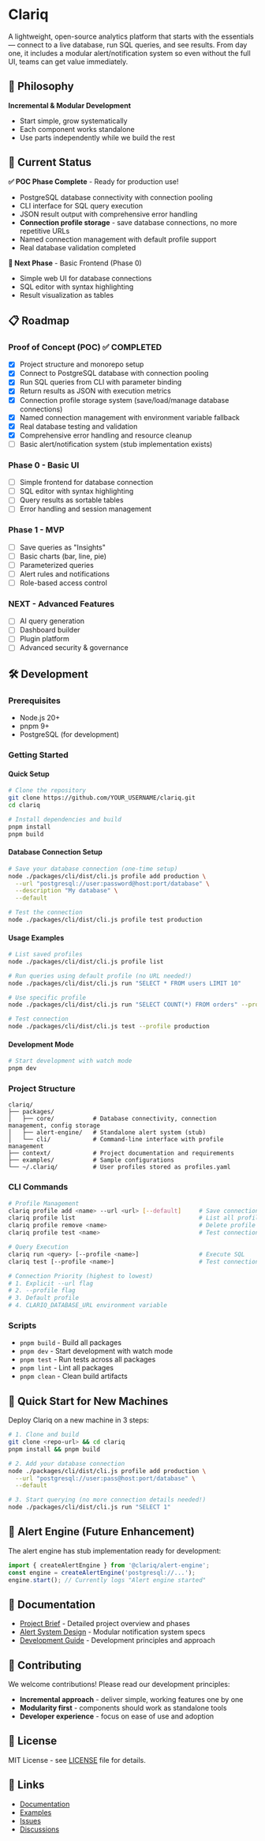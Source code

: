 # Clariq

A lightweight, open-source analytics platform that starts with the essentials — connect to a live database, run SQL queries, and see results. From day one, it includes a modular alert/notification system so even without the full UI, teams can get value immediately.

## 🎯 Philosophy

**Incremental & Modular Development**
- Start simple, grow systematically
- Each component works standalone
- Use parts independently while we build the rest

## 🚀 Current Status

**✅ POC Phase Complete** - Ready for production use!
- PostgreSQL database connectivity with connection pooling
- CLI interface for SQL query execution  
- JSON result output with comprehensive error handling
- **Connection profile storage** - save database connections, no more repetitive URLs
- Named connection management with default profile support
- Real database validation completed

**🔄 Next Phase** - Basic Frontend (Phase 0)
- Simple web UI for database connections
- SQL editor with syntax highlighting
- Result visualization as tables

## 📋 Roadmap

### Proof of Concept (POC) ✅ **COMPLETED**
- [x] Project structure and monorepo setup
- [x] Connect to PostgreSQL database with connection pooling
- [x] Run SQL queries from CLI with parameter binding
- [x] Return results as JSON with execution metrics
- [x] Connection profile storage system (save/load/manage database connections)
- [x] Named connection management with environment variable fallback
- [x] Real database testing and validation
- [x] Comprehensive error handling and resource cleanup
- [ ] Basic alert/notification system (stub implementation exists)

### Phase 0 - Basic UI
- [ ] Simple frontend for database connection
- [ ] SQL editor with syntax highlighting
- [ ] Query results as sortable tables
- [ ] Error handling and session management

### Phase 1 - MVP
- [ ] Save queries as "Insights"
- [ ] Basic charts (bar, line, pie)
- [ ] Parameterized queries
- [ ] Alert rules and notifications
- [ ] Role-based access control

### NEXT - Advanced Features
- [ ] AI query generation
- [ ] Dashboard builder
- [ ] Plugin platform
- [ ] Advanced security & governance

## 🛠️ Development

### Prerequisites
- Node.js 20+
- pnpm 9+
- PostgreSQL (for development)

### Getting Started

#### Quick Setup
```bash
# Clone the repository
git clone https://github.com/YOUR_USERNAME/clariq.git
cd clariq

# Install dependencies and build
pnpm install
pnpm build
```

#### Database Connection Setup
```bash
# Save your database connection (one-time setup)
node ./packages/cli/dist/cli.js profile add production \
  --url "postgresql://user:password@host:port/database" \
  --description "My database" \
  --default

# Test the connection
node ./packages/cli/dist/cli.js profile test production
```

#### Usage Examples
```bash
# List saved profiles
node ./packages/cli/dist/cli.js profile list

# Run queries using default profile (no URL needed!)
node ./packages/cli/dist/cli.js run "SELECT * FROM users LIMIT 10"

# Use specific profile
node ./packages/cli/dist/cli.js run "SELECT COUNT(*) FROM orders" --profile production

# Test connection
node ./packages/cli/dist/cli.js test --profile production
```

#### Development Mode
```bash
# Start development with watch mode
pnpm dev
```

### Project Structure
```
clariq/
├── packages/
│   ├── core/           # Database connectivity, connection management, config storage
│   ├── alert-engine/   # Standalone alert system (stub)
│   └── cli/            # Command-line interface with profile management
├── context/            # Project documentation and requirements
├── examples/           # Sample configurations
└── ~/.clariq/          # User profiles stored as profiles.yaml
```

### CLI Commands
```bash
# Profile Management
clariq profile add <name> --url <url> [--default]     # Save connection
clariq profile list                                   # List all profiles  
clariq profile remove <name>                          # Delete profile
clariq profile test <name>                            # Test connection

# Query Execution  
clariq run <query> [--profile <name>]                 # Execute SQL
clariq test [--profile <name>]                        # Test connection

# Connection Priority (highest to lowest)
# 1. Explicit --url flag
# 2. --profile flag  
# 3. Default profile
# 4. CLARIQ_DATABASE_URL environment variable
```

### Scripts
- `pnpm build` - Build all packages
- `pnpm dev` - Start development with watch mode
- `pnpm test` - Run tests across all packages
- `pnpm lint` - Lint all packages
- `pnpm clean` - Clean build artifacts

## 🚀 Quick Start for New Machines

Deploy Clariq on a new machine in 3 steps:

```bash
# 1. Clone and build
git clone <repo-url> && cd clariq
pnpm install && pnpm build

# 2. Add your database connection  
node ./packages/cli/dist/cli.js profile add production \
  --url "postgresql://user:pass@host:port/database" \
  --default

# 3. Start querying (no more connection details needed!)
node ./packages/cli/dist/cli.js run "SELECT 1"
```

## 🔧 Alert Engine (Future Enhancement)

The alert engine has stub implementation ready for development:

```javascript
import { createAlertEngine } from '@clariq/alert-engine';
const engine = createAlertEngine('postgresql://...');
engine.start(); // Currently logs "Alert engine started"
```

## 📖 Documentation

- [Project Brief](context/clariq.md) - Detailed project overview and phases
- [Alert System Design](context/alert.md) - Modular notification system specs
- [Development Guide](./CLAUDE.md) - Development principles and approach

## 🤝 Contributing

We welcome contributions! Please read our development principles:
- **Incremental approach** - deliver simple, working features one by one
- **Modularity first** - components should work as standalone tools
- **Developer experience** - focus on ease of use and adoption

## 📄 License

MIT License - see [LICENSE](LICENSE) file for details.

## 🔗 Links

- [Documentation](./docs/)
- [Examples](./examples/)
- [Issues](https://github.com/imf4isal/clariq/issues)
- [Discussions](https://github.com/imf4isal/clariq/discussions)
